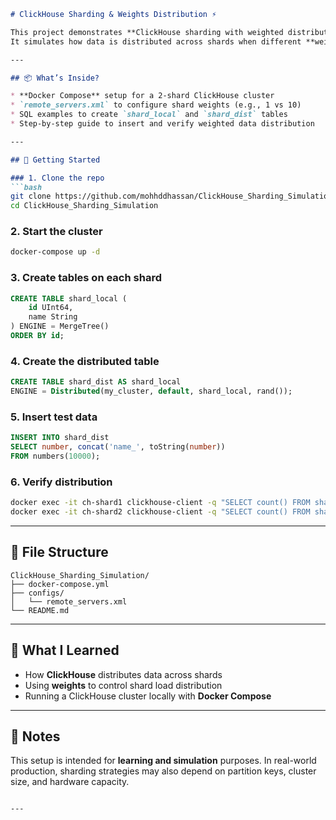 ````markdown
# ClickHouse Sharding & Weights Distribution ⚡

This project demonstrates **ClickHouse sharding with weighted distribution** using Docker.  
It simulates how data is distributed across shards when different **weights** are assigned, allowing you to test horizontal scaling behavior locally.

---

## 📦 What’s Inside?

* **Docker Compose** setup for a 2-shard ClickHouse cluster
* `remote_servers.xml` to configure shard weights (e.g., 1 vs 10)
* SQL examples to create `shard_local` and `shard_dist` tables
* Step-by-step guide to insert and verify weighted data distribution

---

## 🔧 Getting Started

### 1. Clone the repo
```bash
git clone https://github.com/mohhddhassan/ClickHouse_Sharding_Simulation.git
cd ClickHouse_Sharding_Simulation
````

### 2. Start the cluster

```bash
docker-compose up -d
```

### 3. Create tables on each shard

```sql
CREATE TABLE shard_local (
    id UInt64,
    name String
) ENGINE = MergeTree()
ORDER BY id;
```

### 4. Create the distributed table

```sql
CREATE TABLE shard_dist AS shard_local
ENGINE = Distributed(my_cluster, default, shard_local, rand());
```

### 5. Insert test data

```sql
INSERT INTO shard_dist
SELECT number, concat('name_', toString(number))
FROM numbers(10000);
```

### 6. Verify distribution

```bash
docker exec -it ch-shard1 clickhouse-client -q "SELECT count() FROM shard_local;"
docker exec -it ch-shard2 clickhouse-client -q "SELECT count() FROM shard_local;"
```

---

## 📂 File Structure

```
ClickHouse_Sharding_Simulation/
├── docker-compose.yml
├── configs/
│   └── remote_servers.xml
└── README.md
```

---

## 🧠 What I Learned

* How **ClickHouse** distributes data across shards
* Using **weights** to control shard load distribution
* Running a ClickHouse cluster locally with **Docker Compose**

---

## 📝 Notes

This setup is intended for **learning and simulation** purposes.
In real-world production, sharding strategies may also depend on partition keys, cluster size, and hardware capacity.

```

---
